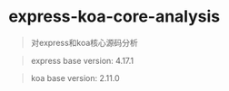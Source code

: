 # express-koa-core-analysis

> 对express和koa核心源码分析

> express base version: 4.17.1

> koa base version: 2.11.0